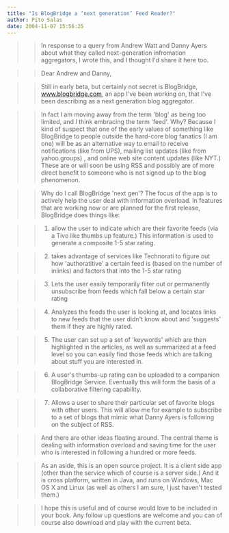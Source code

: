 ```yaml
---
title: "Is BlogBridge a ‘next generation’ Feed Reader?"
author: Pito Salas
date: 2004-11-07 15:56:25
---
```


>>

>> In response to a query from Andrew Watt and Danny Ayers about what they
called next-generation infromation aggregators, I wrote this, and I thought
I'd share it here too.

>>

>> Dear Andrew and Danny,

>>

>> Still in early beta, but certainly not secret is BlogBridge,
www.blogbridge.com, an app I've been working on, that I've been describing as
a next generation blog aggregator.

>>

>> In fact I am moving away from the term 'blog' as being too limited, and I
think embracing the term 'feed'. Why? Because I kind of suspect that one of
the early values of something like BlogBridge to people outside the hard-core
blog fanatics (I am one) will be as an alternative way to email to receive
notifications (like from UPS), mailing list updates (like from yahoo.groups) ,
and online web site content updates (like NYT.) These are or will soon be
using RSS and possibly are of more direct benefit to someone who is not signed
up to the blog phenomenon.

>>

>> Why do I call BlogBridge 'next gen'? The focus of the app is to actively
help the user deal with information overload. In features that are working now
or are planned for the first release, BlogBridge does things like:

>>

>> 1) allow the user to indicate which are their favorite feeds (via a Tivo
like thumbs up feature.) This information is used to generate a composite 1-5
star rating.

>>

>> 2) takes advantage of services like Technorati to figure out how
'authoratitive' a certain feed is (based on the number of inlinks) and factors
that into the 1-5 star rating

>>

>> 3) Lets the user easily temporarily filter out or permanently unsubscribe
from feeds which fall below a certain star rating

>>

>> 4) Analyzes the feeds the user is looking at, and locates links to new
feeds that the user didn't know about and 'suggests' them if they are highly
rated.

>>

>> 5) The user can set up a set of 'keywords' which are then highlighted in
the articles, as well as summarized at a feed level so you can easily find
those feeds which are talking about stuff you are interested in.

>>

>> 6) A user's thumbs-up rating can be uploaded to a companion BlogBridge
Service. Eventually this will form the basis of a collaborative filtering
capability.

>>

>> 7) Allows a user to share their particular set of favorite blogs with other
users. This will allow me for example to subscribe to a set of blogs that
mimic what Danny Ayers is following on the subject of RSS.

>>

>> And there are other ideas floating around. The central theme is dealing
with information overload and saving time for the user who is interested in
following a hundred or more feeds.

>>

>> As an aside, this is an open source project. It is a client side app (other
than the service which of course is a server side.) And it is cross platform,
written in Java, and runs on Windows, Mac OS X and Linux (as well as others I
am sure, I just haven't tested them.)

>>

>> I hope this is useful and of course would love to be included in your book.
Any follow up questions are welcome and you can of course also download and
play with the current beta.


